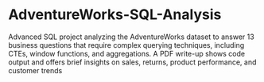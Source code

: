 # AdventureWorks-SQL-Analysis
Advanced SQL project analyzing the AdventureWorks dataset to answer 13 business questions that require complex querying techniques, including CTEs, window functions, and aggregations. A PDF write-up shows code output and offers brief insights on sales, returns, product performance, and customer trends
